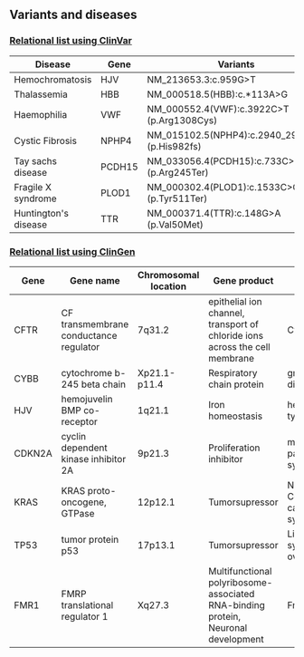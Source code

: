 ## Variants and diseases

### [Relational list using ClinVar](https://www.ncbi.nlm.nih.gov/clinvar/)

|Disease|Gene|Variants|
|-------|----|--------|
|Hemochromatosis|HJV|NM_213653.3:c.959G>T|
|Thalassemia|HBB|NM_000518.5(HBB):c.*113A>G|
|Haemophilia|VWF|NM_000552.4(VWF):c.3922C>T (p.Arg1308Cys)|
|Cystic Fibrosis|NPHP4|NM_015102.5(NPHP4):c.2940_2944dup (p.His982fs)|
|Tay sachs disease|PCDH15|NM_033056.4(PCDH15):c.733C>T (p.Arg245Ter)|
|Fragile X syndrome|PLOD1|NM_000302.4(PLOD1):c.1533C>G (p.Tyr511Ter)|
|Huntington's disease|TTR|NM_000371.4(TTR):c.148G>A (p.Val50Met)|


### [Relational list using ClinGen](https://clinicalgenome.org/)
|Gene|Gene name|Chromosomal location|Gene product|Disease|
|----|---------|--------------------|------------|-------|
|CFTR|CF transmembrane conductance regulator|7q31.2|epithelial ion channel, transport of chloride ions across the cell membrane|Cystic fibrosis|
|CYBB| cytochrome b-245 beta chain|Xp21.1-p11.4|Respiratory chain protein|granulomatous disease|
|HJV|hemojuvelin BMP co-receptor|1q21.1|Iron homeostasis|hemochromatosis type 2A|
|CDKN2A|cyclin dependent kinase inhibitor 2A|9p21.3|Proliferation inhibitor|melanoma-pancreatic cancer syndrome|
|KRAS|KRAS proto-oncogene, GTPase|12p12.1|Tumorsupressor|Noonan syndrome, Costello syndrome, cardiofaciocutaneous syndrome|
|TP53|tumor protein p53|17p13.1|Tumorsupressor|Li-Fraumeni syndrome 1,familial ovarian cancer|
|FMR1|FMRP translational regulator 1|Xq27.3|Multifunctional polyribosome-associated RNA-binding protein, Neuronal development|Fragile X syndrome|
